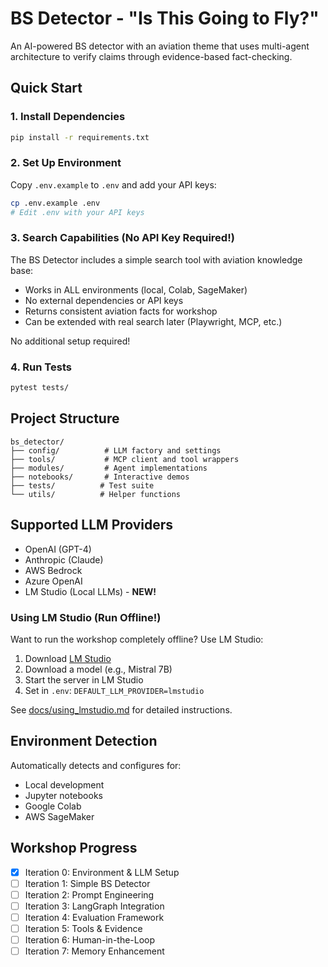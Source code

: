 # BS Detector - "Is This Going to Fly?"

An AI-powered BS detector with an aviation theme that uses multi-agent architecture to verify claims through evidence-based fact-checking.

## Quick Start

### 1. Install Dependencies
```bash
pip install -r requirements.txt
```

### 2. Set Up Environment
Copy `.env.example` to `.env` and add your API keys:
```bash
cp .env.example .env
# Edit .env with your API keys
```

### 3. Search Capabilities (No API Key Required!)
The BS Detector includes a simple search tool with aviation knowledge base:
- Works in ALL environments (local, Colab, SageMaker)
- No external dependencies or API keys
- Returns consistent aviation facts for workshop
- Can be extended with real search later (Playwright, MCP, etc.)

No additional setup required!

### 4. Run Tests
```bash
pytest tests/
```

## Project Structure
```
bs_detector/
├── config/          # LLM factory and settings
├── tools/           # MCP client and tool wrappers
├── modules/         # Agent implementations
├── notebooks/       # Interactive demos
├── tests/          # Test suite
└── utils/          # Helper functions
```

## Supported LLM Providers
- OpenAI (GPT-4)
- Anthropic (Claude)
- AWS Bedrock
- Azure OpenAI
- LM Studio (Local LLMs) - **NEW!**

### Using LM Studio (Run Offline!)
Want to run the workshop completely offline? Use LM Studio:

1. Download [LM Studio](https://lmstudio.ai/)
2. Download a model (e.g., Mistral 7B)
3. Start the server in LM Studio
4. Set in `.env`: `DEFAULT_LLM_PROVIDER=lmstudio`

See [docs/using_lmstudio.md](docs/using_lmstudio.md) for detailed instructions.

## Environment Detection
Automatically detects and configures for:
- Local development
- Jupyter notebooks
- Google Colab
- AWS SageMaker

## Workshop Progress
- [x] Iteration 0: Environment & LLM Setup
- [ ] Iteration 1: Simple BS Detector
- [ ] Iteration 2: Prompt Engineering
- [ ] Iteration 3: LangGraph Integration
- [ ] Iteration 4: Evaluation Framework
- [ ] Iteration 5: Tools & Evidence
- [ ] Iteration 6: Human-in-the-Loop
- [ ] Iteration 7: Memory Enhancement